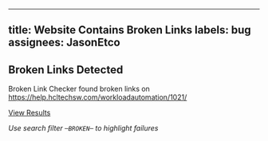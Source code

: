  ---
title: Website Contains Broken Links
labels: bug
assignees: JasonEtco
---

## Broken Links Detected

Broken Link Checker found broken links on https://help.hcltechsw.com/workloadautomation/1021/ 

[View Results](https://github.com/melanie-feb/melanie-feb.github.io-content/actions/workflows/check-broken-links.yml)

_Use search filter `─BROKEN─` to highlight failures_
